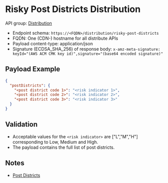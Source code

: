 # Risky Post Districts Distribution

API group: [Distribution](../guidebook.md#system-apis-and-interfaces)

- Endpoint schema: ```https://<FQDN>/distribution/risky-post-districts```
- FQDN: One (CDN-) hostname for all distribute APIs
- Payload content-type: application/json
- Signature (ECDSA_SHA_256) of response body: ```x-amz-meta-signature: keyId="(AWS ACM CMK key id)",signature="(base64 encoded signature)"```

## Payload Example

```json
{
  "postDistricts": {
    "<post district code 1>": "<risk indicator 1>",
    "<post district code 2>": "<risk indicator 2>",
    "<post district code 3>": "<risk indicator 3>"
  }
}
```

## Validation

- Acceptable values for the `<risk indicator>` are ["L","M","H"] corresponding to Low, Medium and High.
- The payload contains the full list of post districts.

## Notes

- [Post Districts](https://en.wikipedia.org/wiki/List_of_postcode_districts_in_the_United_Kingdom)
